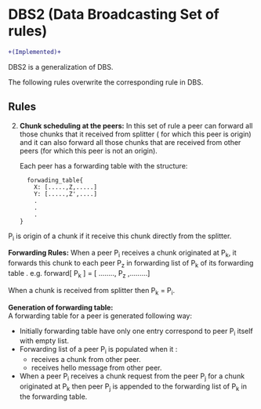 
DBS2 (Data Broadcasting Set of rules)
====================================

```diff
+(Implemented)+
```

DBS2 is a generalization of DBS.

The following rules overwrite the corresponding rule in DBS.

Rules
-----

2. **Chunk scheduling at the peers:**  In this set of rule a peer can forward all those chunks that it received from splitter ( for which this peer is origin) and it can also forward all those chunks that are received from other peers (for which this peer is not an origin).

	Each peer has a forwarding table with the structure:
	```
	  forwading_table{
	    X: [.....,Z,.....]
	    Y: [.....,Z',....]
	    .
	    .
	    .
    }
    ```

P<sub>i</sub> is origin of a chunk if it receive this chunk directly from the splitter.

**Forwarding Rules:**
When a peer P<sub>i</sub> receives a chunk originated at P<sub>k</sub>, it forwards this chunk to each peer P<sub>z</sub> in forwarding list of P<sub>k</sub> of its forwarding table .
e.g.    forward[ P<sub>k</sub> ] = [ ........, P<sub>z</sub> ,.........] 

When a chunk is received from splitter then P<sub>k</sub> = P<sub>i</sub>.

**Generation of forwarding table:**   
A forwarding table for a peer is generated following way:
* Initially forwarding table have only one entry correspond to peer P<sub>i</sub> itself with empty list.
* Forwarding list of a peer P<sub>i</sub> is populated when it :
	* receives a chunk from other peer.
	* receives hello message from other peer.
*  When a peer P<sub>i</sub> receives a chunk request from the peer P<sub>j</sub> for a chunk originated at P<sub>k</sub> then peer P<sub>j</sub> is appended to the forwarding list of P<sub>k</sub> in the forwarding table.

